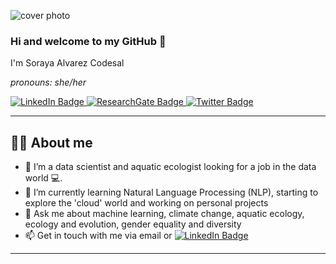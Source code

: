 ![cover photo](https://github.com/Salvarez-codesal/Salvarez-codesal/tree/main/extras/linkedin_banner.png.png)

### Hi and welcome to my GitHub 👋

I'm Soraya Alvarez Codesal

_pronouns: she/her_

<div id="badges">
  <a href="https://www.linkedin.com/in/sorayaalvarezcodesal/">
    <img src="https://img.shields.io/badge/LinkedIn-blue?style=for-the-badge&logo=linkedin&logoColor=white" alt="LinkedIn Badge"/>
  </a>
  <a href="https://www.researchgate.net/profile/Soraya-Alvarez-Codesal">
  <img src="https://img.shields.io/badge/researchgate-white?style=for-the-badge&logo=researchgate&logoColor=%2300CCBB" alt="ResearchGate Badge"/>
</a>
  <a href="https://twitter.com/SorayaAlvarez85">
    <img src="https://img.shields.io/badge/Twitter-blue?style=for-the-badge&logo=twitter&logoColor=white" alt="Twitter Badge"/>
  </a>
</div>

---

## :woman_technologist: About me
- 🔭 I’m a data scientist and aquatic ecologist looking for a job in the data world 💻.
- 🌱 I’m currently learning Natural Language Processing (NLP), starting to explore the 'cloud' world and working on personal projects
- 💬 Ask me about machine learning, climate change, aquatic ecology, ecology and evolution, gender equality and diversity 
- 📫 Get in touch with me via email or [![LinkedIn Badge](https://img.shields.io/badge/-LinkedIn-blue?style=flat-square&logo=linkedin&logoColor=white)](https://www.linkedin.com/in/sorayaalvarezcodesal/)

---
